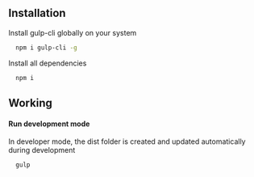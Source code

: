 ## Installation

Install gulp-cli globally on your system

```bash
  npm i gulp-cli -g
```

Install all dependencies

```bash
  npm i
```

## Working

#### Run development mode

In developer mode, the dist folder is created and updated automatically during development

```bash
  gulp
```
